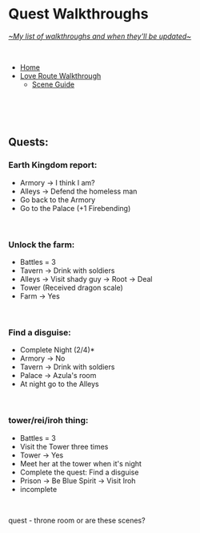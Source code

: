 # Quest Walkthroughs
[*\~My list of walkthroughs and when they'll be updated\~*](https://www.patreon.com/maimlain)

<br>

- [Home](https://github.com/maim-lain/fourelements/blob/master/book-1/home.md)  
- [Love Route Walkthrough](https://github.com/maim-lain/fourelements/blob/master/book-2/loveroute.md)
  - [Scene Guide](https://github.com/maim-lain/fourelements/blob/master/book-2/lovescenes.md)
  
 <!---

- [Slave Route Walkthrough](https://github.com/maim-lain/fourelements/blob/master/book-2/slaveroute.md)
  - [Scene Guide](https://github.com/maim-lain/fourelements/blob/master/book-2/slavescenes.md)

--->
<br>
<br>
<br>

## Quests:
### Earth Kingdom report:
- Armory -> I think I am?
- Alleys -> Defend the homeless man
- Go back to the Armory
- Go to the Palace (+1 Firebending)

<br>

### Unlock the farm:
- Battles = 3
- Tavern -> Drink with soldiers
- Alleys -> Visit shady guy -> Root -> Deal
- Tower (Received dragon scale)
- Farm -> Yes

<br>

### Find a disguise:
- Complete Night (2/4)*
- Armory -> No
- Tavern -> Drink with soldiers
- Palace -> Azula's room
- At night go to the Alleys

<br>

### tower/rei/iroh thing:
- Battles = 3
- Visit the Tower three times
- Tower -> Yes
- Meet her at the tower when it's night
- Complete the quest: Find a disguise
- Prison -> Be Blue Spirit -> Visit Iroh
- incomplete

<br>

quest - throne room or are these scenes?
